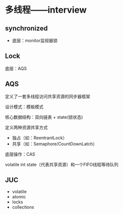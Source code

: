 # 多线程——interview

## synchronized

- 底层：monitor监视器锁

## Lock

底层：AQS

## AQS

定义了一套多线程访问共享资源的同步器框架

设计模式：模板模式

核心数据结构：双向链表 + state(锁状态)

定义两种资源共享方式

- 独占（如：ReentrantLock）
- 共享（如：Semaphore/CountDownLatch）

底层操作：CAS

volatile int state（代表共享资源）和一个FIFO线程等待队列

## JUC

- volatile
- atomic
- locks
- collections